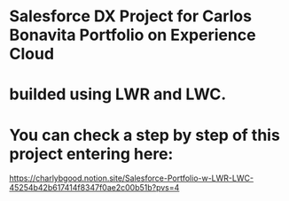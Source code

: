 # Salesforce DX Project for Carlos Bonavita Portfolio on Experience Cloud
# builded using LWR and LWC.

# You can check a step by step of this project entering here: 

https://charlybgood.notion.site/Salesforce-Portfolio-w-LWR-LWC-45254b42b617414f8347f0ae2c00b51b?pvs=4
